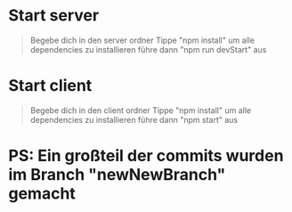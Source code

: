 # Start server

> Begebe dich in den server ordner
> Tippe "npm install" um alle dependencies zu installieren
> führe dann "npm run devStart" aus

# Start client

> Begebe dich in den client ordner
> Tippe "npm install" um alle dependencies zu installieren
> führe dann "npm start" aus

# PS: Ein großteil der commits wurden im Branch "newNewBranch" gemacht
